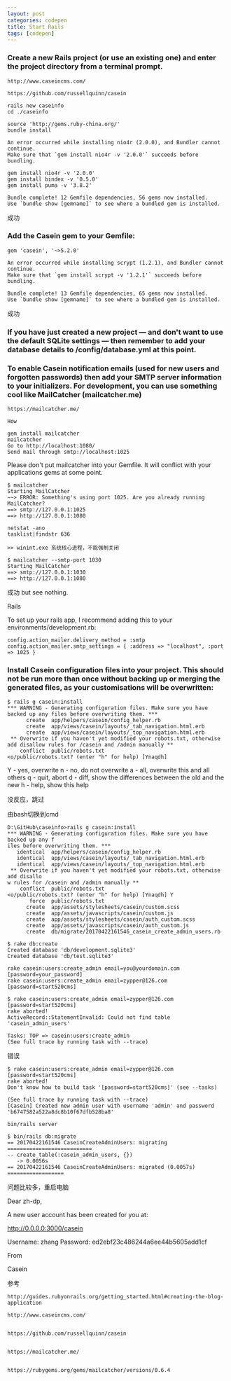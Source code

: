 ```yaml
---
layout: post
categories: codepen
title: Start Rails
tags: [codepen]
---
```


### Create a new Rails project (or use an existing one) and enter the project directory from a terminal prompt.


```
http://www.caseincms.com/

https://github.com/russellquinn/casein
```

```
rails new caseinfo
cd ./caseinfo
```

```
source 'http://gems.ruby-china.org/'
bundle install
```

```
An error occurred while installing nio4r (2.0.0), and Bundler cannot continue.
Make sure that `gem install nio4r -v '2.0.0'` succeeds before bundling.

gem install nio4r -v '2.0.0'
gem install bindex -v '0.5.0'
gem install puma -v '3.8.2'
```

```
Bundle complete! 12 Gemfile dependencies, 56 gems now installed.
Use `bundle show [gemname]` to see where a bundled gem is installed.
```
成功

### Add the Casein gem to your Gemfile:

```
gem 'casein', '~>5.2.0'
```

```
An error occurred while installing scrypt (1.2.1), and Bundler cannot continue.
Make sure that `gem install scrypt -v '1.2.1'` succeeds before bundling.

Bundle complete! 13 Gemfile dependencies, 65 gems now installed.
Use `bundle show [gemname]` to see where a bundled gem is installed.
```
成功

### If you have just created a new project — and don't want to use the default SQLite settings — then remember to add your database details to /config/database.yml at this point.

### To enable Casein notification emails (used for new users and forgotten passwords) then add your SMTP server information to your initializers. For development, you can use something cool like MailCatcher (mailcatcher.me)

```
https://mailcatcher.me/

How

gem install mailcatcher
mailcatcher
Go to http://localhost:1080/
Send mail through smtp://localhost:1025
```
Please don't put mailcatcher into your Gemfile. It will conflict with your applications gems at some point.


```
$ mailcatcher
Starting MailCatcher
~~> ERROR: Something's using port 1025. Are you already running MailCatcher?
==> smtp://127.0.0.1:1025
==> http://127.0.0.1:1080
```


```
netstat -ano
tasklist|findstr 636

>> winint.exe 系统核心进程，不能强制关闭

```

```
$ mailcatcher --smtp-port 1030
Starting MailCatcher
==> smtp://127.0.0.1:1030
==> http://127.0.0.1:1080
```
成功 but see nothing.

Rails

To set up your rails app, I recommend adding this to your environments/development.rb:

```
config.action_mailer.delivery_method = :smtp
config.action_mailer.smtp_settings = { :address => "localhost", :port => 1025 }
```


### Install Casein configuration files into your project. This should not be run more than once without backing up or merging the generated files, as your customisations will be overwritten:


```
$ rails g casein:install
*** WARNING - Generating configuration files. Make sure you have backed up any files before overwriting them. ***
      create  app/helpers/casein/config_helper.rb
      create  app/views/casein/layouts/_tab_navigation.html.erb
      create  app/views/casein/layouts/_top_navigation.html.erb
 ** Overwrite if you haven't yet modified your robots.txt, otherwise add disallow rules for /casein and /admin manually **
    conflict  public/robots.txt
<o/public/robots.txt? (enter "h" for help) [Ynaqdh]

```

Y - yes, overwrite
n - no, do not overwrite
a - all, overwrite this and all others
q - quit, abort
d - diff, show the differences between the old and the new
h - help, show this help

没反应，跳过

由bash切换到cmd

```
D:\GitHub\caseinfo>rails g casein:install
*** WARNING - Generating configuration files. Make sure you have backed up any f
iles before overwriting them. ***
   identical  app/helpers/casein/config_helper.rb
   identical  app/views/casein/layouts/_tab_navigation.html.erb
   identical  app/views/casein/layouts/_top_navigation.html.erb
 ** Overwrite if you haven't yet modified your robots.txt, otherwise add disallo
w rules for /casein and /admin manually **
    conflict  public/robots.txt
<o/public/robots.txt? (enter "h" for help) [Ynaqdh] Y
       force  public/robots.txt
      create  app/assets/stylesheets/casein/custom.scss
      create  app/assets/javascripts/casein/custom.js
      create  app/assets/stylesheets/casein/auth_custom.scss
      create  app/assets/javascripts/casein/auth_custom.js
      create  db/migrate/20170422161546_casein_create_admin_users.rb
```


```
$ rake db:create
Created database 'db/development.sqlite3'
Created database 'db/test.sqlite3'
```

```
rake casein:users:create_admin email=you@yourdomain.com [password=your_password]
rake casein:users:create_admin email=zypper@126.com [password=start520cms]
```

```
$ rake casein:users:create_admin email=zypper@126.com [password=start520cms]
rake aborted!
ActiveRecord::StatementInvalid: Could not find table 'casein_admin_users'

Tasks: TOP => casein:users:create_admin
(See full trace by running task with --trace)
```
错误

```
$ rake casein:users:create_admin email=zypper@126.com [password=start520cms]
rake aborted!
Don't know how to build task '[password=start520cms]' (see --tasks)

(See full trace by running task with --trace)
[Casein] Created new admin user with username 'admin' and password 'b6747582a522a8dc8b10f67dfb528ba8'

```


```
bin/rails server
```

```
$ bin/rails db:migrate
== 20170422161546 CaseinCreateAdminUsers: migrating ===========================
-- create_table(:casein_admin_users, {})
   -> 0.0056s
== 20170422161546 CaseinCreateAdminUsers: migrated (0.0057s) ==================
```

问题比较多，重启电脑


Dear zh-dp,

A new user account has been created for you at:

http://0.0.0.0:3000/casein

Username: zhang
Password: ed2ebf23c486244a6ee44b5605add1cf

From

Casein

参考

```
http://guides.rubyonrails.org/getting_started.html#creating-the-blog-application

http://www.caseincms.com/


https://github.com/russellquinn/casein


https://mailcatcher.me/


https://rubygems.org/gems/mailcatcher/versions/0.6.4


```


